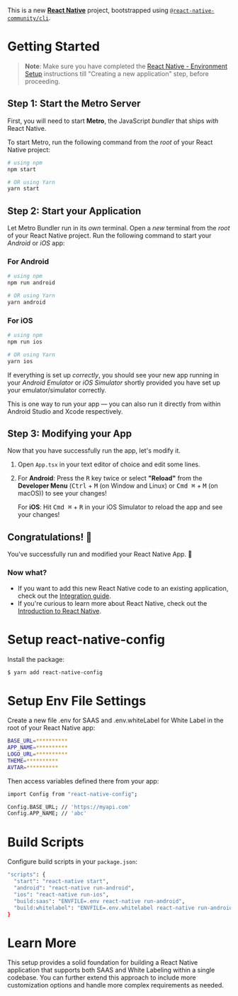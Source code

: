 This is a new [**React Native**](https://reactnative.dev) project, bootstrapped using [`@react-native-community/cli`](https://github.com/react-native-community/cli).

# Getting Started

> **Note**: Make sure you have completed the [React Native - Environment Setup](https://reactnative.dev/docs/environment-setup) instructions till "Creating a new application" step, before proceeding.

## Step 1: Start the Metro Server

First, you will need to start **Metro**, the JavaScript _bundler_ that ships _with_ React Native.

To start Metro, run the following command from the _root_ of your React Native project:

```bash
# using npm
npm start

# OR using Yarn
yarn start
```

## Step 2: Start your Application

Let Metro Bundler run in its _own_ terminal. Open a _new_ terminal from the _root_ of your React Native project. Run the following command to start your _Android_ or _iOS_ app:

### For Android

```bash
# using npm
npm run android

# OR using Yarn
yarn android
```

### For iOS

```bash
# using npm
npm run ios

# OR using Yarn
yarn ios
```

If everything is set up _correctly_, you should see your new app running in your _Android Emulator_ or _iOS Simulator_ shortly provided you have set up your emulator/simulator correctly.

This is one way to run your app — you can also run it directly from within Android Studio and Xcode respectively.

## Step 3: Modifying your App

Now that you have successfully run the app, let's modify it.

1. Open `App.tsx` in your text editor of choice and edit some lines.
2. For **Android**: Press the <kbd>R</kbd> key twice or select **"Reload"** from the **Developer Menu** (<kbd>Ctrl</kbd> + <kbd>M</kbd> (on Window and Linux) or <kbd>Cmd ⌘</kbd> + <kbd>M</kbd> (on macOS)) to see your changes!

   For **iOS**: Hit <kbd>Cmd ⌘</kbd> + <kbd>R</kbd> in your iOS Simulator to reload the app and see your changes!

## Congratulations! :tada:

You've successfully run and modified your React Native App. :partying_face:

### Now what?

- If you want to add this new React Native code to an existing application, check out the [Integration guide](https://reactnative.dev/docs/integration-with-existing-apps).
- If you're curious to learn more about React Native, check out the [Introduction to React Native](https://reactnative.dev/docs/getting-started).

# Setup react-native-config

Install the package:

```bash
$ yarn add react-native-config
```

# Setup Env File Settings

Create a new file .env for SAAS and .env.whiteLabel for White Label in the root of your React Native app:

```bash
BASE_URL=**********
APP_NAME=**********
LOGO_URL=**********
THEME=**********
AVTAR=**********
```

Then access variables defined there from your app:

```bash
import Config from "react-native-config";

Config.BASE_URL; // 'https://myapi.com'
Config.APP_NAME; // 'abc'
```

# Build Scripts

Configure build scripts in your `package.json`:

```bash
"scripts": {
  "start": "react-native start",
  "android": "react-native run-android",
  "ios": "react-native run-ios",
  "build:saas": "ENVFILE=.env react-native run-android",
  "build:whitelabel": "ENVFILE=.env.whitelabel react-native run-android"
}
```

# Learn More

This setup provides a solid foundation for building a React Native application that supports both SAAS and White Labeling within a single codebase. You can further extend this approach to include more customization options and handle more complex requirements as needed.
